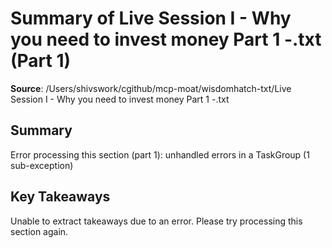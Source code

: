 # Summary of Live Session I - Why you need to invest money Part 1 -.txt (Part 1)

**Source**: /Users/shivswork/cgithub/mcp-moat/wisdomhatch-txt/Live Session I - Why you need to invest money Part 1 -.txt

## Summary
Error processing this section (part 1): unhandled errors in a TaskGroup (1 sub-exception)

## Key Takeaways
Unable to extract takeaways due to an error. Please try processing this section again.
